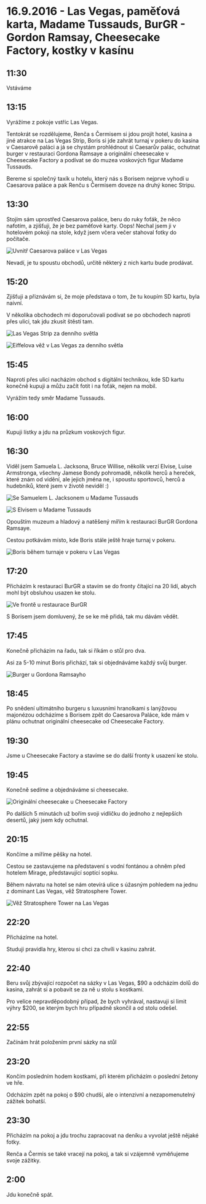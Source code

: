 # 16.9.2016 - Las Vegas, paměťová karta, Madame Tussauds, BurGR - Gordon Ramsay, Cheesecake Factory, kostky v kasínu

## 11:30

Vstáváme

## 13:15

Vyrážíme z pokoje vstříc Las Vegas.

Tentokrát se rozdělujeme, Renča s Čermisem si jdou projít hotel, kasina a jiné atrakce na Las Vegas Strip, Boris si jde zahrát turnaj v pokeru do kasina v Caesarově paláci a já se chystám prohlédnout si Caesarův palác, ochutnat burger v restauraci Gordona Ramsaye a originální cheesecake v Cheesecake Factory a podívat se do muzea voskových figur Madame Tussauds.

Bereme si společný taxík u hotelu, který nás s Borisem nejprve vyhodí u Caesarova paláce a pak Renču s Čermisem doveze na druhý konec Stripu.

## 13:30

Stojím sám uprostřed Caesarova paláce, beru do ruky foťák, že něco nafotím, a zjišťuji, že je bez paměťové karty. Oops! Nechal jsem ji v hotelovém pokoji na stole, když jsem včera večer stahoval fotky do počítače.

![Uvnitř Caesarova paláce v Las Vegas](images/20160916/DSC_1955-DSC_1964_fused.jpg)

Nevadí, je tu spoustu obchodů, určitě některý z nich kartu bude prodávat.

## 15:20

Zjišťuji a přiznávám si, že moje představa o tom, že tu koupím SD kartu, byla naivní.

V několika obchodech mi doporučovali podívat se po obchodech naproti přes ulici, tak jdu zkusit štěstí tam.

![Las Vegas Strip za denního světla](images/20160916/20160916_152109.jpg)

![Eiffelova věž v Las Vegas za denního světla](images/20160916/20160916_171850.jpg)

## 15:45

Naproti přes ulici nacházím obchod s digitální technikou, kde SD kartu konečně kupuji a můžu začít fotit i na foťák, nejen na mobil.

Vyrážím tedy směr Madame Tussauds.

## 16:00

Kupuji lístky a jdu na průzkum voskových figur.

## 16:30

Viděl jsem Samuela L. Jacksona, Bruce Willise, několik verzí Elvise, Luise Armstronga, všechny Jamese Bondy pohromadě, několik herců a hereček, které znám od vidění, ale jejich jména ne, i spoustu sportovců, herců a hudebníků, které jsem v životě neviděl :)

![Se Samuelem L. Jacksonem u Madame Tussauds](images/20160916/20160916_162111.jpg)

![S Elvisem u Madame Tussauds](images/20160916/20160916_161222.jpg)

Opouštím muzeum a hladový a natěšený mířím k restauraci BurGR Gordona Ramsaye.

Cestou potkávám místo, kde Boris stále ještě hraje turnaj v pokeru.

![Boris během turnaje v pokeru v Las Vegas](images/20160916/DSC_2029.jpg)

## 17:20

Přicházím k restauraci BurGR a stavím se do fronty čítající na 20 lidí, abych mohl být obsluhou usazen ke stolu.

![Ve frontě u restaurace BurGR](images/20160916/20160916_172339.jpg)

S Borisem jsem domluvený, že se ke mě přidá, tak mu dávám vědět.

## 17:45

Konečně přicházím na řadu, tak si říkám o stůl pro dva.

Asi za 5-10 minut Boris přichází, tak si objednáváme každý svůj burger.

![Burger u Gordona Ramsayho](images/20160916/20160916_182639.jpg)

## 18:45

Po snědení ultimátního burgeru s luxusními hranolkami s lanýžovou majonézou odcházíme s Borisem zpět do Caesarova Paláce, kde mám v plánu ochutnat originální cheesecake od Cheesecake Factory.

## 19:30

Jsme u Cheesecake Factory a stavíme se do další fronty k usazení ke stolu.

## 19:45

Konečně sedíme a objednáváme si cheesecake.

![Originální cheesecake u Cheesecake Factory](images/20160916/20160916_195733.jpg)

Po dalších 5 minutách už bořím svoji vidličku do jednoho z nejlepších desertů, jaký jsem kdy ochutnal.

## 20:15

Končíme a míříme pěšky na hotel.

Cestou se zastavujeme na představení s vodní fontánou a ohněm před hotelem Mirage, představující soptící sopku.

Během návratu na hotel se nám otevírá ulice s úžasným pohledem na jednu z dominant Las Vegas, věž Stratosphere Tower.

![Věž Stratosphere Tower na Las Vegas](images/20160916/DSC_2082.jpg)

## 22:20

Přicházíme na hotel.

Studuji pravidla hry, kterou si chci za chvíli v kasinu zahrát.

## 22:40

Beru svůj zbývající rozpočet na sázky v Las Vegas, $90 a odcházím dolů do kasina, zahrát si a pobavit se za ně u stolu s kostkami.

Pro velice nepravděpodobný případ, že bych vyhrával, nastavuji si limit výhry $200, se kterým bych hru případně skončil a od stolu odešel.

## 22:55

Začínám hrát položením první sázky na stůl

## 23:20

Končím posledním hodem kostkami, při kterém přicházím o poslední žetony ve hře.

Odcházím zpět na pokoj o $90 chudší, ale o intenzivní a nezapomenutelný zážitek bohatší.

## 23:30

Přicházím na pokoj a jdu trochu zapracovat na deníku a vyvolat ještě nějaké fotky.

Renča a Čermis se také vracejí na pokoj, a tak si vzájemně vyměňujeme svoje zážitky.

## 2:00

Jdu konečně spát.

